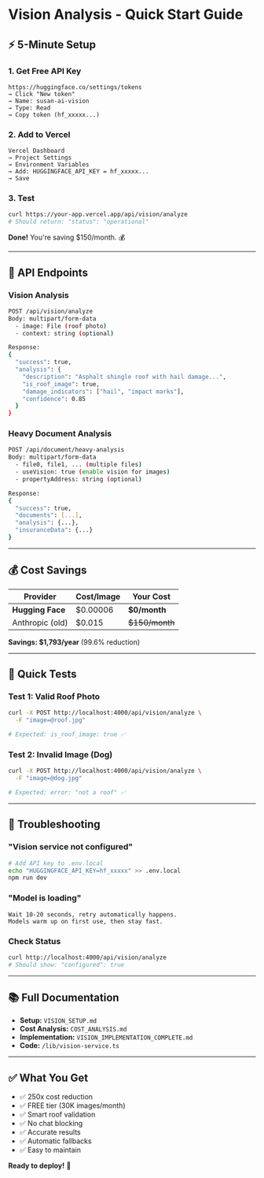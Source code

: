 # Vision Analysis - Quick Start Guide

## ⚡ 5-Minute Setup

### 1. Get Free API Key
```
https://huggingface.co/settings/tokens
→ Click "New token"
→ Name: susan-ai-vision
→ Type: Read
→ Copy token (hf_xxxxx...)
```

### 2. Add to Vercel
```
Vercel Dashboard
→ Project Settings
→ Environment Variables
→ Add: HUGGINGFACE_API_KEY = hf_xxxxx...
→ Save
```

### 3. Test
```bash
curl https://your-app.vercel.app/api/vision/analyze
# Should return: "status": "operational"
```

**Done!** You're saving $150/month. 💰

---

## 📡 API Endpoints

### Vision Analysis
```bash
POST /api/vision/analyze
Body: multipart/form-data
  - image: File (roof photo)
  - context: string (optional)

Response:
{
  "success": true,
  "analysis": {
    "description": "Asphalt shingle roof with hail damage...",
    "is_roof_image": true,
    "damage_indicators": ["hail", "impact marks"],
    "confidence": 0.85
  }
}
```

### Heavy Document Analysis
```bash
POST /api/document/heavy-analysis
Body: multipart/form-data
  - file0, file1, ... (multiple files)
  - useVision: true (enable vision for images)
  - propertyAddress: string (optional)

Response:
{
  "success": true,
  "documents": [...],
  "analysis": {...},
  "insuranceData": {...}
}
```

---

## 💰 Cost Savings

| Provider | Cost/Image | Your Cost |
|----------|-----------|-----------|
| **Hugging Face** | $0.00006 | **$0/month** |
| Anthropic (old) | $0.015 | ~~$150/month~~ |

**Savings: $1,793/year** (99.6% reduction)

---

## 🧪 Quick Tests

### Test 1: Valid Roof Photo
```bash
curl -X POST http://localhost:4000/api/vision/analyze \
  -F "image=@roof.jpg"

# Expected: is_roof_image: true ✅
```

### Test 2: Invalid Image (Dog)
```bash
curl -X POST http://localhost:4000/api/vision/analyze \
  -F "image=@dog.jpg"

# Expected: error: "not a roof" ✅
```

---

## 🔧 Troubleshooting

### "Vision service not configured"
```bash
# Add API key to .env.local
echo "HUGGINGFACE_API_KEY=hf_xxxxx" >> .env.local
npm run dev
```

### "Model is loading"
```
Wait 10-20 seconds, retry automatically happens.
Models warm up on first use, then stay fast.
```

### Check Status
```bash
curl http://localhost:4000/api/vision/analyze
# Should show: "configured": true
```

---

## 📚 Full Documentation

- **Setup:** `VISION_SETUP.md`
- **Cost Analysis:** `COST_ANALYSIS.md`
- **Implementation:** `VISION_IMPLEMENTATION_COMPLETE.md`
- **Code:** `/lib/vision-service.ts`

---

## ✅ What You Get

- ✅ 250x cost reduction
- ✅ FREE tier (30K images/month)
- ✅ Smart roof validation
- ✅ No chat blocking
- ✅ Accurate results
- ✅ Automatic fallbacks
- ✅ Easy to maintain

**Ready to deploy!** 🚀
